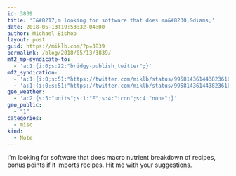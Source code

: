 ```yaml
---
id: 3839
title: 'I&#8217;m looking for software that does ma&#8230;&diams;'
date: 2018-05-13T19:53:32-04:00
author: Michael Bishop
layout: post
guid: https://miklb.com/?p=3839
permalink: /blog/2018/05/13/3839/
mf2_mp-syndicate-to:
  - 'a:1:{i:0;s:22:"bridgy-publish_twitter";}'
mf2_syndication:
  - 'a:1:{i:0;s:51:"https://twitter.com/miklb/status/995814361443823616";}'
  - 'a:1:{i:0;s:51:"https://twitter.com/miklb/status/995814361443823616";}'
geo_weather:
  - 'a:2:{s:5:"units";s:1:"F";s:4:"icon";s:4:"none";}'
geo_public:
  - "1"
categories:
  - misc
kind:
  - Note
---
```

I'm looking for software that does macro nutrient breakdown of recipes, bonus points if it imports recipes. Hit me with your suggestions. 